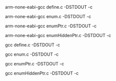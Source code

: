  arm-none-eabi-gcc define.c -DSTDOUT -c

 arm-none-eabi-gcc enum.c -DSTDOUT -c

 arm-none-eabi-gcc enumPtr.c -DSTDOUT -c

 arm-none-eabi-gcc enumHiddenPtr.c -DSTDOUT -c


 gcc define.c -DSTDOUT -c

 gcc enum.c -DSTDOUT -c

 gcc enumPtr.c -DSTDOUT -c

 gcc enumHiddenPtr.c -DSTDOUT -c

